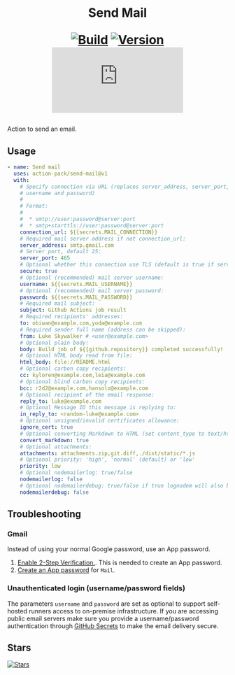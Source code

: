 <h1 align="center">Send Mail<br />
<div align="center">
  
  [![Build](https://github.com/action-pack/send-mail/actions/workflows/build.yml/badge.svg)](https://github.com/action-pack/send-mail/)
  [![Version](https://img.shields.io/github/v/tag/action-pack/send-mail?label=version&sort=semver&color=066da5)](https://github.com/marketplace/actions/send-mail)
  [![Size](https://img.shields.io/github/size/action-pack/send-mail/dist/index.js?branch=release/v1.00&label=size&color=066da5)](https://github.com/action-pack/send-mail/)
  
</div></h1>

Action to send an email.

## Usage

```yaml
- name: Send mail
  uses: action-pack/send-mail@v1
  with:
    # Specify connection via URL (replaces server_address, server_port, secure,
    # username and password)
    #
    # Format:
    #
    #  * smtp://user:password@server:port
    #  * smtp+starttls://user:password@server:port
    connection_url: ${{secrets.MAIL_CONNECTION}}
    # Required mail server address if not connection_url:
    server_address: smtp.gmail.com
    # Server port, default 25:
    server_port: 465
    # Optional whether this connection use TLS (default is true if server_port is 465)
    secure: true
    # Optional (recommended) mail server username:
    username: ${{secrets.MAIL_USERNAME}}
    # Optional (recommended) mail server password:
    password: ${{secrets.MAIL_PASSWORD}}
    # Required mail subject:
    subject: Github Actions job result
    # Required recipients' addresses:
    to: obiwan@example.com,yoda@example.com
    # Required sender full name (address can be skipped):
    from: Luke Skywalker # <user@example.com>
    # Optional plain body:
    body: Build job of ${{github.repository}} completed successfully!
    # Optional HTML body read from file:
    html_body: file://README.html
    # Optional carbon copy recipients:
    cc: kyloren@example.com,leia@example.com
    # Optional blind carbon copy recipients:
    bcc: r2d2@example.com,hansolo@example.com
    # Optional recipient of the email response:
    reply_to: luke@example.com
    # Optional Message ID this message is replying to:
    in_reply_to: <random-luke@example.com>
    # Optional unsigned/invalid certificates allowance:
    ignore_cert: true
    # Optional converting Markdown to HTML (set content_type to text/html too):
    convert_markdown: true
    # Optional attachments:
    attachments: attachments.zip,git.diff,./dist/static/*.js
    # Optional priority: 'high', 'normal' (default) or 'low'
    priority: low
    # Optional nodemailerlog: true/false
    nodemailerlog: false
    # Optional nodemailerdebug: true/false if true lognodem will also be set true
    nodemailerdebug: false
```

## Troubleshooting

### Gmail

Instead of using your normal Google password, use an App password.

1. [Enable 2-Step Verification.](https://support.google.com/accounts/answer/185839?hl=en&co=GENIE.Platform%3DAndroid).
This is needed to create an App password.
2. [Create an App password](https://support.google.com/accounts/answer/185833?hl=en) for `Mail`.

### Unauthenticated login (username/password fields)

The parameters `username` and `password` are set as optional to support self-hosted runners access to on-premise infrastructure. If
you are accessing public email servers make sure you provide a username/password authentication through [GitHub Secrets](https://docs.github.com/en/actions/reference/encrypted-secrets) to make the email delivery secure.

## Stars
[![Stars](https://starchart.cc/action-pack/send-mail.svg?variant=adaptive)](https://starchart.cc/action-pack/send-mail)
